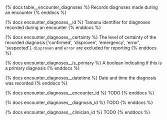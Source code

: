 {% docs table__encounter_diagnoses %}
Records diagnoses made during an encounter
{% enddocs %}

{% docs encounter_diagnoses__id %}
Tamanu identifier for diagnoses recorded during an encounter
{% enddocs %}

{% docs encounter_diagnoses__certainty %}
The level of certainty of the recorded diagnosis ['confirmed', 'disproven', 'emergency', 'error', 'suspected'].
`disproven` and `error` are excluded for reporting
{% enddocs %}

{% docs encounter_diagnoses__is_primary %}
A boolean indicating if this is a primary diagnosis
{% enddocs %}

{% docs encounter_diagnoses__datetime %}
Date and time the diagnosis was recorded
{% enddocs %}

{% docs encounter_diagnoses__encounter_id %}
TODO
{% enddocs %}

{% docs encounter_diagnoses__diagnosis_id %}
TODO
{% enddocs %}

{% docs encounter_diagnoses__clinician_id %}
TODO
{% enddocs %}
